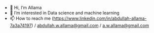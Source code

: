 - 👋 Hi, I’m Allama
- 👀 I’m interested in Data science and machine learning
- 📫 How to reach me (https://www.linkedin.com/in/abdullah-allama-7a3a74197) / abdullah.w.allama@gmail.com / a.w.allama@gmail.com 

